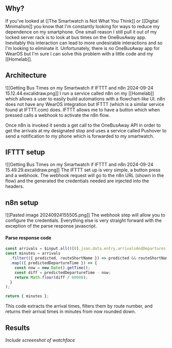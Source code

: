 ## Why?
If you've looked at [[The Smartwatch is Not What You Think]] or [[Digital Minimalism]] you know that I'm constantly looking for ways to reduce my dependence on my smartphone. One small reason I still pull it out of my locked server rack is to look at bus times on the OneBusAway app. Inevitably this interaction can lead to more undesirable interactions and so I'm looking to eliminate it. Unfortunately, there is no OneBusAway app for WearOS but I'm sure I can solve this problem with a little code and my [[Homelab]].

## Architecture
![[Getting Bus Times on my Smartwatch if IFTTT and n8n 2024-09-24 15.12.44.excalidraw.png]]
I run a service called n8n on my [[Homelab]] which allows a user to easily build automations with a flowchart-like UI. n8n does not have any WearOS integration but IFTTT (which is a similar service found at IFTTT.com) does. IFTTT allows me to have a button which when pressed calls a webhook to activate the n8n flow.

Once n8n is invoked it sends a get call to the OneBusAway API in order to get the arrivals at my designated stop and uses a service called Pushover to send a notification to my phone which is forwarded to my smartwatch.

## IFTTT setup
![[Getting Bus Times on my Smartwatch if IFTTT and n8n 2024-09-24 15.49.29.excalidraw.png]]
The IFTTT set up is very simple, a button press and a webhook. The webhook request will go to the n8n URL (shown in the flow) and the generated the credentials needed are injected into the headers.
## n8n setup
![[Pasted image 20240924155505.png]]
The webhook step will allow you to configure the credentials. Everything else is very straight forward with the exception of the parse response javascript.

#### Parse response code
```js
const arrivals = $input.all()[0].json.data.entry.arrivalsAndDepartures;
const minutes = arrivals
  .filter(({ predicted, routeShortName }) => predicted && routeShortName === '40')
  .map(({ predictedDepartureTime }) => {
    const now = new Date().getTime();
    const diff = predictedDepartureTime - now;
    return Math.floor(diff / 60000);
  }
);

return { minutes };
```
This code extracts the arrival times, filters them by route number, and returns their arrival times in minutes from now rounded down.

## Results
*Include screenshot of watchface*